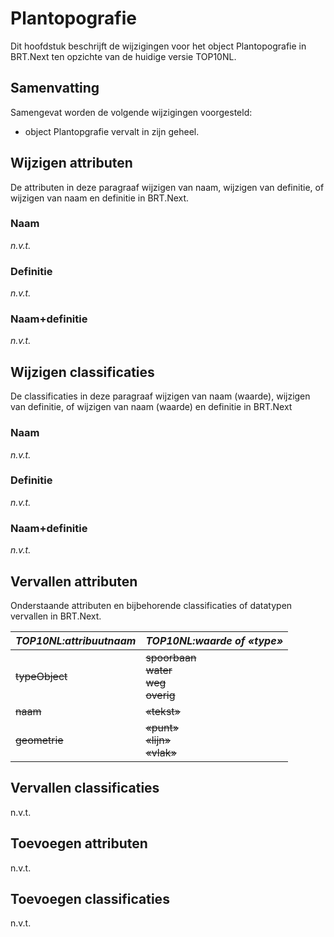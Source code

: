 Plantopografie
==============

Dit hoofdstuk beschrijft de wijzigingen voor het object Plantopografie in
BRT.Next ten opzichte van de huidige versie TOP10NL.

Samenvatting
------------

Samengevat worden de volgende wijzigingen voorgesteld:

-   object Plantopgrafie vervalt in zijn geheel.

Wijzigen attributen
-------------------

De attributen in deze paragraaf wijzigen van naam, wijzigen van definitie, of
wijzigen van naam en definitie in BRT.Next.

### Naam

*n.v.t.*

### Definitie

*n.v.t.*

### Naam+definitie

*n.v.t.*

Wijzigen classificaties
-----------------------

De classificaties in deze paragraaf wijzigen van naam (waarde), wijzigen van
definitie, of wijzigen van naam (waarde) en definitie in BRT.Next

### Naam

*n.v.t.*

### Definitie

*n.v.t.*

### Naam+definitie

*n.v.t.*

Vervallen attributen
--------------------

Onderstaande attributen en bijbehorende classificaties of datatypen vervallen in
BRT.Next.

| *TOP10NL:attribuutnaam* | *TOP10NL:waarde of «type»*                                  |
|-------------------------|---------------------------------------------------------------|
| ~~typeObject~~      | ~~spoorbaan~~<br />~~water~~<br />~~weg~~<br />~~overig~~ |
| ~~naam~~            | ~~«tekst»~~                                             |
| ~~geometrie~~       | ~~«punt»~~<br />~~«lijn»~~<br />~~«vlak»~~          |

Vervallen classificaties
------------------------

n.v.t.

Toevoegen attributen
--------------------

n.v.t.

Toevoegen classificaties
------------------------

n.v.t.
